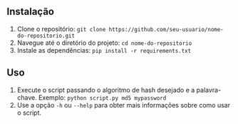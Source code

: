 ## Instalação

1. Clone o repositório: `git clone https://github.com/seu-usuario/nome-do-repositorio.git`
2. Navegue até o diretório do projeto: `cd nome-do-repositorio`
3. Instale as dependências: `pip install -r requirements.txt`

## Uso

1. Execute o script passando o algoritmo de hash desejado e a palavra-chave.
   Exemplo: `python script.py md5 mypassword`
2. Use a opção `-h` ou `--help` para obter mais informações sobre como usar o script.

